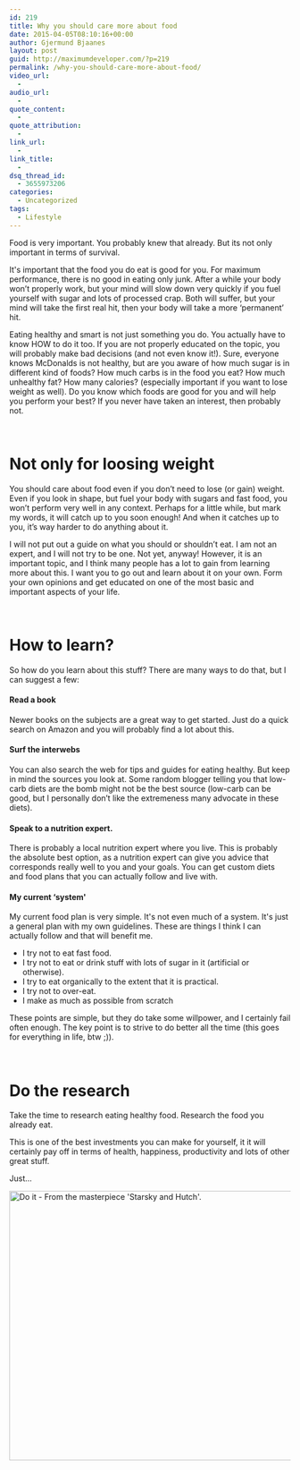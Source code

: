 ```yaml
---
id: 219
title: Why you should care more about food
date: 2015-04-05T08:10:16+00:00
author: Gjermund Bjaanes
layout: post
guid: http://maximumdeveloper.com/?p=219
permalink: /why-you-should-care-more-about-food/
video_url:
  - 
audio_url:
  - 
quote_content:
  - 
quote_attribution:
  - 
link_url:
  - 
link_title:
  - 
dsq_thread_id:
  - 3655973206
categories:
  - Uncategorized
tags:
  - Lifestyle
---
```

Food is very important. You probably knew that already. But its not only important in terms of survival.

<!--more-->
It's important that the food you do eat is good for you. For maximum performance, there is no good in eating only junk. After a while your body won’t properly work, but your mind will slow down very quickly if you fuel yourself with sugar and lots of processed crap. Both will suffer, but your mind will take the first real hit, then your body will take a more ‘permanent’ hit.

Eating healthy and smart is not just something you do. You actually have to know HOW to do it too. If you are not properly educated on the topic, you will probably make bad decisions (and not even know it!). Sure, everyone knows McDonalds is not healthy, but are you aware of how much sugar is in different kind of foods? How much carbs is in the food you eat? How much unhealthy fat? How many calories? (especially important if you want to lose weight as well). Do you know which foods are good for you and will help you perform your best? If you never have taken an interest, then probably not.

&nbsp;

# Not only for loosing weight

You should care about food even if you don’t need to lose (or gain) weight. Even if you look in shape, but fuel your body with sugars and fast food, you won’t perform very well in any context. Perhaps for a little while, but mark my words, it will catch up to you soon enough! And when it catches up to you, it’s way harder to do anything about it.

I will not put out a guide on what you should or shouldn’t eat. I am not an expert, and I will not try to be one. Not yet, anyway! However, it is an important topic, and I think many people has a lot to gain from learning more about this. I want you to go out and learn about it on your own. Form your own opinions and get educated on one of the most basic and important aspects of your life.

&nbsp;

# How to learn?

So how do you learn about this stuff? There are many ways to do that, but I can suggest a few:

#### Read a book

Newer books on the subjects are a great way to get started. Just do a quick search on Amazon and you will probably find a lot about this.

#### Surf the interwebs

You can also search the web for tips and guides for eating healthy. But keep in mind the sources you look at. Some random blogger telling you that low-carb diets are the bomb might not be the best source (low-carb can be good, but I personally don’t like the extremeness many advocate in these diets).

#### Speak to a nutrition expert.

There is probably a local nutrition expert where you live. This is probably the absolute best option, as a nutrition expert can give you advice that corresponds really well to you and your goals. You can get custom diets and food plans that you can actually follow and live with.

#### My current &#8216;system'

My current food plan is very simple. It's not even much of a system. It's just a general plan with my own guidelines. These are things I think I can actually follow and that will benefit me.

  * I try not to eat fast food.
  * I try not to eat or drink stuff with lots of sugar in it (artificial or otherwise).
  * I try to eat organically to the extent that it is practical.
  * I try not to over-eat.
  * I make as much as possible from scratch

These points are simple, but they do take some willpower, and I certainly fail often enough. The key point is to strive to do better all the time (this goes for everything in life, btw ;)).

&nbsp;

# Do the research

Take the time to research eating healthy food. Research the food you already eat.

This is one of the best investments you can make for yourself, it it will certainly pay off in terms of health, happiness, productivity and lots of other great stuff.

Just...

[<img class=" wp-image-221" src="http://maximumdeveloper.com/wp-content/uploads/2015/04/Do-it1.png" alt="Do it - From the masterpiece 'Starsky and Hutch'." width="627" height="482" srcset="http://gjermundbjaanes.com/wp-content/uploads/2015/04/Do-it1.png 529w, http://gjermundbjaanes.com/wp-content/uploads/2015/04/Do-it1-300x231.png 300w" sizes="(max-width: 627px) 100vw, 627px" />](http://maximumdeveloper.com/wp-content/uploads/2015/04/Do-it1.png)

<div class="addtoany_share_save_container addtoany_content_bottom">
  <div class="a2a_kit a2a_kit_size_32 addtoany_list a2a_target" id="wpa2a_22">
    <a class="a2a_button_facebook" href="http://www.addtoany.com/add_to/facebook?linkurl=http%3A%2F%2Fgjermundbjaanes.com%2Fwhy-you-should-care-more-about-food%2F&linkname=Why%20you%20should%20care%20more%20about%20food" title="Facebook" rel="nofollow" target="_blank"></a><a class="a2a_button_twitter" href="http://www.addtoany.com/add_to/twitter?linkurl=http%3A%2F%2Fgjermundbjaanes.com%2Fwhy-you-should-care-more-about-food%2F&linkname=Why%20you%20should%20care%20more%20about%20food" title="Twitter" rel="nofollow" target="_blank"></a><a class="a2a_button_google_plus" href="http://www.addtoany.com/add_to/google_plus?linkurl=http%3A%2F%2Fgjermundbjaanes.com%2Fwhy-you-should-care-more-about-food%2F&linkname=Why%20you%20should%20care%20more%20about%20food" title="Google+" rel="nofollow" target="_blank"></a><a class="a2a_dd addtoany_share_save" href="https://www.addtoany.com/share"></a>
  </div>
</div>
